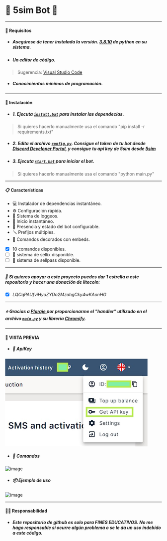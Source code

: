 # 🤖 5sim Bot 🤖
***
#### 🔐 Requisitos
* ##### Asegúrese de tener instalada la versión. [3.8.10](https://www.python.org/ftp/python/3.8.10/python-3.8.10-amd64.exe) de python en su sistema.
* ##### Un editor de código. 
> Sugerencia: [Visual Studio Code](https://code.visualstudio.com/Download)
* ##### Conocimientos mínimos de programación.

***
#### 🔧 Instalación

* ##### 1. Ejecuta [`install.bat`](install.bat) para instalar las dependecias.
> Si quieres hacerlo manualmente usa el comando "pip install -r requirements.txt"

* ##### 2. Edita el archivo [`config.py`](config.py). Consigue el token de tu bot desde [Discord Developer Portal](https://discord.com/developers/applications/), y consigue tu api key de _5sim_ desde [5sim](https://5sim.net/settings/security)

* ##### 3. Ejecuta [`start.bat`](start.bat) para iniciar el bot.
> Si quieres hacerlo manualmente usa el comando "python main.py"

***


#### 📋 Características

* 💻 Instalador de dependencias instantáneo.
* ⚙️ Configuración rápida.
* 📀 Sistema de loggeos.
* 🚀 Inicio instantáneo.
* 👤 Presencia y estado del bot configurable.
* 🪛 Prefijos múltiples.
* 🌺 Comandos decorados con embeds.

- [x] 10 comandos disponibles.
- [ ] 🛒 sistema de sellix disponible.
- [ ] 🛒 sistema de sellpass disponible.
***
##### 💖 Si quieres apoyar a este proyecto puedes dar 1 estrella a este repositorio y hacer una donación de litecoin:

- [x] _LQCqPAUfviHyuZYDo2MzahgCky4wKAonHG_
***
##### ⭐ *Gracias a [Plaraje](https://github.com/plaraje) por proporcionarme el "handler" utilizado en el archivo [`main.py`](main.py) y su librería [Chromify](https://github.com/plaraje/Chromify).*

***
#### 👀 VISTA PREVIA

* ##### 🔑 ApiKey

![image](https://github.com/Marcos0747/5sim-discord-bot/blob/main/data/img_ejemplo/api_key.jpg)

* ##### 🧰 Comandos

![image]()

* ##### 📦 Ejemplo de uso

![image]()

***
#### 👮‍♂️ Responsabilidad

* ##### Este repositorio de github es solo para FINES EDUCATIVOS. No me hago responsable si ocurre algún problema o se le da un uso indebido a este código.
